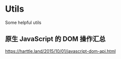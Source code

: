 # Utils
Some helpful utils

## 原生 JavaScript 的 DOM 操作汇总
https://harttle.land/2015/10/01/javascript-dom-api.html
